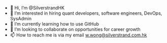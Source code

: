 - 👋 Hi, I’m @SilverstrandHK
- 👀 I’m interested in hiring quant developers, software engineers, DevOps, SysAdmin
- 🌱 I’m currently learning how to use GitHub 
- 💞️ I’m looking to collaborate on opportunities for career growth
- 📫 How to reach me is via my email w.wong@silverstrand.com.hk 

<!---
SilverstrandHK/SilverstrandHK is a ✨ special ✨ repository because its `README.md` (this file) appears on your GitHub profile.
You can click the Preview link to take a look at your changes.
--->

